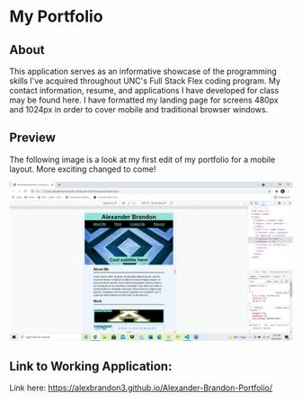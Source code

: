# My Portfolio

## About

This application serves as an informative showcase of the programming skills I've acquired throughout UNC's Full Stack Flex coding program. My contact information, resume, and applications I have developed for class may be found here. I have formatted my landing page for screens 480px and 1024px in order to cover mobile and traditional browser windows.

## Preview

The following image is a look at my first edit of my portfolio for a mobile layout. More exciting changed to come!

![portfolio demo](./assets/images/screenshot.png)


## Link to Working Application:

Link here: https://alexbrandon3.github.io/Alexander-Brandon-Portfolio/

